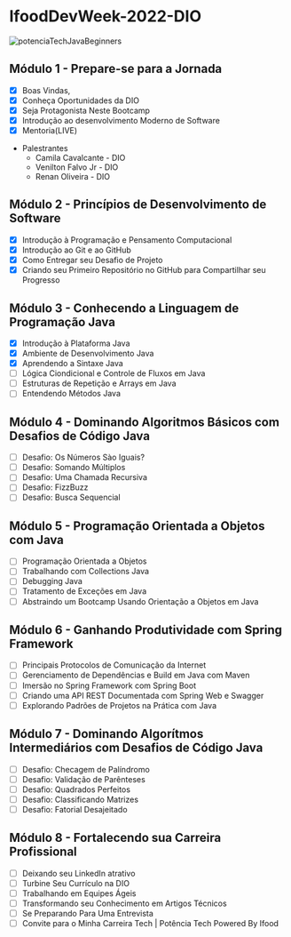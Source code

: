 # IfoodDevWeek-2022-DIO

![potenciaTechJavaBeginners](https://user-images.githubusercontent.com/50057305/195233444-836abc0c-5040-4ae1-a3d1-0167a96205e4.png)

## Módulo 1 - Prepare-se para a Jornada
  - [x] Boas Vindas,
  - [x] Conheça Oportunidades da DIO
  - [x] Seja Protagonista Neste Bootcamp
  - [x] Introdução ao desenvolvimento Moderno de Software
  - [x] Mentoria(LIVE)
  
  - Palestrantes
    - Camila Cavalcante - DIO
    - Venilton Falvo Jr - DIO
    - Renan Oliveira - DIO

## Módulo 2 - Princípios de Desenvolvimento de Software
  - [x] Introdução à Programação e Pensamento Computacional
  - [x] Introdução ao Git e ao GitHub
  - [x] Como Entregar seu Desafio de Projeto
  - [x] Criando seu Primeiro Repositório no GitHub para Compartilhar seu Progresso

## Módulo 3 - Conhecendo a Linguagem de Programação Java
  - [x] Introdução à Plataforma Java
  - [x] Ambiente de Desenvolvimento Java
  - [x] Aprendendo a Sintaxe Java
  - [ ] Lógica Ciondicional e Controle de Fluxos em Java
  - [ ] Estruturas de Repetição e Arrays em Java
  - [ ] Entendendo Métodos Java

## Módulo 4 - Dominando Algoritmos Básicos com Desafios de Código Java
  - [ ] Desafio: Os Números Sào Iguais?
  - [ ] Desafio: Somando Múltiplos
  - [ ] Desafio: Uma Chamada Recursiva
  - [ ] Desafio: FizzBuzz
  - [ ] Desafio: Busca Sequencial
  
## Módulo 5 - Programação Orientada a Objetos com Java
  - [ ]  Programação Orientada a Objetos
  - [ ]  Trabalhando com Collections Java
  - [ ]  Debugging Java
  - [ ]  Tratamento de Exceções em Java
  - [ ]  Abstraindo um Bootcamp Usando Orientação a Objetos em Java
  
## Módulo 6 - Ganhando Produtividade com Spring Framework
  - [ ]  Principais Protocolos de Comunicação da Internet
  - [ ]  Gerenciamento de Dependências e Build em Java com Maven
  - [ ]  Imersão no Spring Framework com Spring Boot
  - [ ]  Criando uma API REST Documentada com Spring Web e Swagger
  - [ ]  Explorando Padrões de Projetos na Prática com Java
  
## Módulo 7 - Dominando Algorítmos Intermediários com Desafios de Código Java
  - [ ] Desafio: Checagem de Palíndromo
  - [ ] Desafio: Validação de Parênteses
  - [ ] Desafio: Quadrados Perfeitos
  - [ ] Desafio: Classificando Matrizes
  - [ ] Desafio: Fatorial Desajeitado
  
## Módulo 8 - Fortalecendo sua Carreira Profissional
  - [ ] Deixando seu LinkedIn atrativo
  - [ ] Turbine Seu Currículo na DIO
  - [ ] Trabalhando em Equipes Ágeis
  - [ ] Transformando seu Conhecimento em Artigos Técnicos
  - [ ] Se Preparando Para Uma Entrevista
  - [ ] Convite para o Minha Carreira Tech | Potência Tech Powered By Ifood
